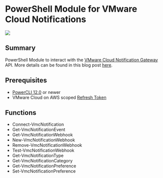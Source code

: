 # PowerShell Module for VMware Cloud Notifications

![](vmware-cloud-ngw-icon.png)

## Summary

PowerShell Module to interact with the [VMware Cloud Notification Gateway](https://cloud.vmware.com/community/2020/03/26/day2experience/) API. More details can be found in this blog post [here](https://www.virtuallyghetto.com/2020/06/extending-vmware-cloud-on-aws-notifications-using-the-notification-gateway-api.html).

## Prerequisites
* [PowerCLI 12.0](https://code.vmware.com/web/tool/12.0.0/vmware-powercli) or newer
* VMware Cloud on AWS scoped [Refresh Token](https://docs.vmware.com/en/VMware-Cloud-services/services/Using-VMware-Cloud-Services/GUID-E2A3B1C1-E9AD-4B00-A6B6-88D31FCDDF7C.html)

## Functions

* Connect-VmcNotification
* Get-VmcNotificationEvent
* Get-VmcNotificationWebhook
* New-VmcNotificationWebhook
* Remove-VmcNotificationWebhook
* Test-VmcNotificationWebhook
* Get-VmcNotificationType
* Get-VmcNotificationCategory
* Get-VmcNotificationPreference
* Set-VmcNotificationPreference